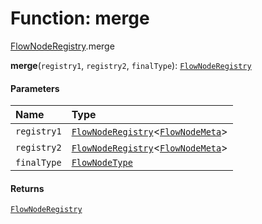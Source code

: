 # Function: merge

[FlowNodeRegistry](/auto-docs/editor/modules/FlowNodeRegistry.md).merge

**merge**(`registry1`, `registry2`, `finalType`): [`FlowNodeRegistry`](/auto-docs/editor/interfaces/FlowNodeRegistry-1.md)

#### Parameters

| Name | Type |
| :------ | :------ |
| `registry1` | [`FlowNodeRegistry`](/auto-docs/editor/interfaces/FlowNodeRegistry-1.md)<[`FlowNodeMeta`](/auto-docs/editor/interfaces/FlowNodeMeta.md)> |
| `registry2` | [`FlowNodeRegistry`](/auto-docs/editor/interfaces/FlowNodeRegistry-1.md)<[`FlowNodeMeta`](/auto-docs/editor/interfaces/FlowNodeMeta.md)> |
| `finalType` | [`FlowNodeType`](/auto-docs/editor/types/FlowNodeType.md) |

#### Returns

[`FlowNodeRegistry`](/auto-docs/editor/interfaces/FlowNodeRegistry-1.md)
